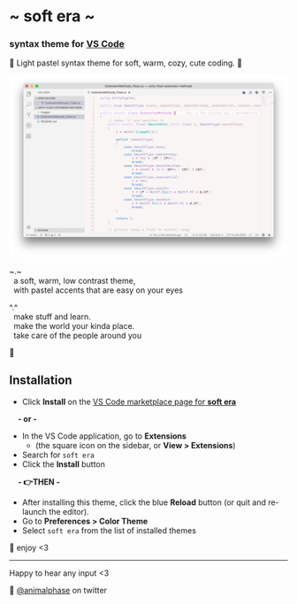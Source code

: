 # \~ soft era \~

### syntax theme for [VS Code](https://code.visualstudio.com/)

🌸 Light pastel syntax theme for soft, warm, cozy, cute coding. 🌱

![soft era syntax theme screenshot](screenshot.png)

\~.\~
<br>&nbsp;&nbsp;a soft, warm, low contrast theme,
<br>&nbsp;&nbsp;with pastel accents that are easy on your eyes

^.^
<br>&nbsp;&nbsp;make stuff and learn.
<br>&nbsp;&nbsp;make the world your kinda place.
<br>&nbsp;&nbsp;take care of the people around you

🌿

## Installation

- Click **Install** on the [VS Code marketplace page for **soft era**](https://marketplace.visualstudio.com/items?itemName=soft-aesthetic.soft-era-theme)

&nbsp;&nbsp;&nbsp;&nbsp;**\- or \-**

- In the VS Code application, go to **Extensions** 
  - (the square icon on the sidebar, or **View > Extensions**)
- Search for `soft era`
- Click the **Install** button

&nbsp;&nbsp;&nbsp;&nbsp;**\- 👉THEN \-**

- After installing this theme, click the blue **Reload** button (or quit and re-launch the editor).
- Go to **Preferences > Color Theme**
- Select `soft era` from the list of installed themes


💾 enjoy <3

---

Happy to hear any input <3

💖 [@animalphase](https://twitter.com/animalphase) on twitter
